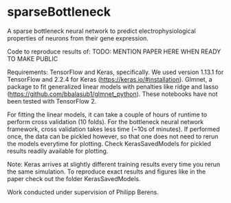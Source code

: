 # sparseBottleneck
A sparse bottleneck neural network to predict electrophysiological properties of neurons from their gene expression.

Code to reproduce results of: TODO: MENTION PAPER HERE WHEN READY TO MAKE PUBLIC

Requirements:
TensorFlow and Keras, specifically. We used version 1.13.1 for TensorFlow and 2.2.4 for Keras (https://keras.io/#installation).
Glmnet, a package to fit generalized linear models with penalties like ridge and lasso (https://github.com/bbalasub1/glmnet_python). These notebooks have not been tested with TensorFlow 2.

For fitting the linear models, it can take a couple of hours of runtime to perform cross validation (10 folds). For the bottleneck neural network framework, cross validation takes less time (~10s of minutes). If performed once, the data can be pickled however, so that one does not need to rerun the models everytime for plotting. Check KerasSavedModels for pickled results readily available for plotting.

Note: Keras arrives at slightly different training results every time you rerun the same simulation. To reproduce exact results and figures like in the paper check out the folder KerasSavedModels.

Work conducted under supervision of Philipp Berens.

